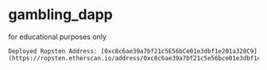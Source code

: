 # gambling_dapp
for educational purposes only

```
Deployed Ropsten Address: [0xc8c6ae39a7bf21c5E56bCe01e3dbf1e201a328C9](https://ropsten.etherscan.io/address/0xc8c6ae39a7bf21c5e56bce01e3dbf1e201a328c9)
```
